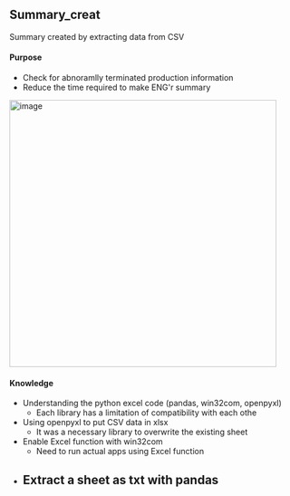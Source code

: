 
## Summary_creat
Summary created by extracting data from CSV

#### Purpose
- Check for abnoramlly terminated production information
- Reduce the time required to make ENG'r summary 
<img width="471" alt="image" src="https://github.com/JeonHR/Summary_creat/assets/140233882/723f4a22-a00d-4228-b2a9-ac2a5fdaa1e0">

#### Knowledge
- Understanding the python excel code (pandas, win32com, openpyxl)
  - Each library has a limitation of compatibility with each othe
- Using openpyxl to put CSV data in xlsx
  - It was a necessary library to overwrite the existing sheet
- Enable Excel function with win32com
  - Need to run actual apps using Excel function
- Extract a sheet as txt with pandas
  - 
